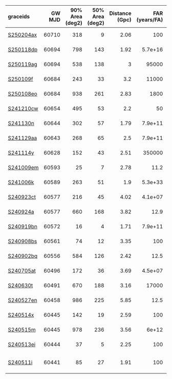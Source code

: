 | graceids                                                          |   GW MJD |   90% Area (deg2) |   50% Area (deg2) |   Distance (Gpc) |   FAR (years/FA) |   Mass (M_sol) | trigger               | gcnids                                                                      | time   | probability   | comments        |
|:------------------------------------------------------------------|---------:|------------------:|------------------:|-----------------:|-----------------:|---------------:|:----------------------|:----------------------------------------------------------------------------|:-------|:--------------|:----------------|
| [S250204ax](https://gracedb.ligo.org/superevents/S250204ax/view/) |    60710 |               318 |                 9 |             2.06 |        100       |             76 | not triggered         | [2025-02-04T05:52:59](https://fritz.science/gcn_events/2025-02-04T05:52:59) |        |               |                 |
| [S250118dp](https://gracedb.ligo.org/superevents/S250118dp/view/) |    60694 |               798 |               143 |             1.92 |          5.7e+16 |             71 | no valid plan         | [2025-01-18T17:05:23](https://fritz.science/gcn_events/2025-01-18T17:05:23) |        |               |                 |
| [S250119ag](https://gracedb.ligo.org/superevents/S250119ag/view/) |    60694 |               538 |               138 |             3    |      95000       |            111 | not triggered         | [2025-01-19T02:51:39](https://fritz.science/gcn_events/2025-01-19T02:51:39) |        |               |                 |
| [S250109f](https://gracedb.ligo.org/superevents/S250109f/view/)   |    60684 |               243 |                33 |             3.2  |      11000       |            116 | not triggered         | [2025-01-09T01:05:41](https://fritz.science/gcn_events/2025-01-09T01:05:41) |        |               |                 |
| [S250108eo](https://gracedb.ligo.org/superevents/S250108eo/view/) |    60684 |               938 |               261 |             2.83 |       1800       |            101 | not triggered         | [2025-01-08T15:22:22](https://fritz.science/gcn_events/2025-01-08T15:22:22) |        |               |                 |
| [S241210cw](https://gracedb.ligo.org/superevents/S241210cw/view/) |    60654 |               495 |                53 |             2.2  |         50       |             81 | not triggered         | [2024-12-10T06:06:07](https://fritz.science/gcn_events/2024-12-10T06:06:07) | 180.0  | 0.03          | Sun too close   |
| [S241130n](https://gracedb.ligo.org/superevents/S241130n/view/)   |    60644 |               302 |                57 |             1.79 |          7.9e+11 |             64 | not triggered         | [2024-11-30T03:49:09](https://fritz.science/gcn_events/2024-11-30T03:49:09) | 0.0    | 0.0           | Sun too close   |
| [S241129aa](https://gracedb.ligo.org/superevents/S241129aa/view/) |    60643 |               268 |                65 |             2.5  |          7.9e+11 |             86 | not triggered         | [2024-11-29T02:18:33](https://fritz.science/gcn_events/2024-11-29T02:18:33) | 360.0  | 0.1           | Southern target |
| [S241114y](https://gracedb.ligo.org/superevents/S241114y/view/)   |    60628 |               152 |                43 |             2.51 |     350000       |             92 | triggered             | [2024-11-14T02:47:12](https://fritz.science/gcn_events/2024-11-14T02:47:12) | 1140.0 | 0.86          |                 |
| [S241009em](https://gracedb.ligo.org/superevents/S241009em/view/) |    60593 |                25 |                 7 |             2.78 |         11.2     |             93 | triggered             | [2024-10-09T22:04:56](https://fritz.science/gcn_events/2024-10-09T22:04:56) | 120.0  | 0.76          |                 |
| [S241006k](https://gracedb.ligo.org/superevents/S241006k/view/)   |    60589 |               263 |                51 |             1.9  |          5.3e+33 |             80 | triggered             | [2024-10-06T01:53:34](https://fritz.science/gcn_events/2024-10-06T01:53:34) | 1260.0 | 0.91          |                 |
| [S240923ct](https://gracedb.ligo.org/superevents/S240923ct/view/) |    60577 |               216 |                45 |             4.02 |          4.1e+07 |            140 | triggered             | [2024-09-23T20:40:06](https://fritz.science/gcn_events/2024-09-23T20:40:06) | 720.0  | 0.73          |                 |
| [S240924a](https://gracedb.ligo.org/superevents/S240924a/view/)   |    60577 |               660 |               168 |             3.82 |         12.9     |            121 | not triggered         | [2024-09-24T00:03:17](https://fritz.science/gcn_events/2024-09-24T00:03:17) | 300.0  | 0.08          | Southern target |
| [S240919bn](https://gracedb.ligo.org/superevents/S240919bn/view/) |    60572 |                16 |                 4 |             1.71 |          7.9e+11 |             61 | triggered             | [2024-09-19T06:15:59](https://fritz.science/gcn_events/2024-09-19T06:15:59) | 180.0  | 0.9           |                 |
| [S240908bs](https://gracedb.ligo.org/superevents/S240908bs/view/) |    60561 |                74 |                12 |             3.35 |        100       |            118 | predates trigger      | [2024-09-08T08:26:28](https://fritz.science/gcn_events/2024-09-08T08:26:28) |        |               |                 |
| [S240902bq](https://gracedb.ligo.org/superevents/S240902bq/view/) |    60556 |               584 |               126 |             2.42 |         12.5     |             84 | predates trigger      | [2024-09-02T14:33:07](https://fritz.science/gcn_events/2024-09-02T14:33:07) |        |               |                 |
| [S240705at](https://gracedb.ligo.org/superevents/S240705at/view/) |    60496 |               172 |                36 |             3.69 |          4.5e+07 |            128 | predates trigger      | [2024-07-05T05:32:16](https://fritz.science/gcn_events/2024-07-05T05:32:16) |        |               |                 |
| [S240630t](https://gracedb.ligo.org/superevents/S240630t/view/)   |    60491 |               670 |               188 |             3.16 |      17000       |            116 | predates trigger      | [2024-06-30T10:17:03](https://fritz.science/gcn_events/2024-06-30T10:17:03) |        |               |                 |
| [S240527en](https://gracedb.ligo.org/superevents/S240527en/view/) |    60458 |               986 |               225 |             5.85 |         12.5     |            172 | predates trigger      | [2024-05-27T18:34:29](https://fritz.science/gcn_events/2024-05-27T18:34:29) |        |               |                 |
| [S240514x](https://gracedb.ligo.org/superevents/S240514x/view/)   |    60445 |               142 |                19 |             2.59 |        100       |             93 | predates trigger      | [2024-05-14T12:17:14](https://fritz.science/gcn_events/2024-05-14T12:17:14) |        |               |                 |
| [S240515m](https://gracedb.ligo.org/superevents/S240515m/view/)   |    60445 |               978 |               236 |             3.56 |          6e+12   |            120 | predates trigger      | [2024-05-15T00:53:01](https://fritz.science/gcn_events/2024-05-15T00:53:01) |        |               |                 |
| [S240513ei](https://gracedb.ligo.org/superevents/S240513ei/view/) |    60444 |                37 |                 5 |             2.25 |        100       |             82 | predates trigger      | [2024-05-13T18:33:03](https://fritz.science/gcn_events/2024-05-13T18:33:03) |        |               |                 |
| [S240511i](https://gracedb.ligo.org/superevents/S240511i/view/)   |    60441 |                85 |                27 |             1.91 |        100       |             71 | non-automated trigger | [2024-05-11T03:15:08](https://fritz.science/gcn_events/2024-05-11T03:15:08) |        |               |                 |